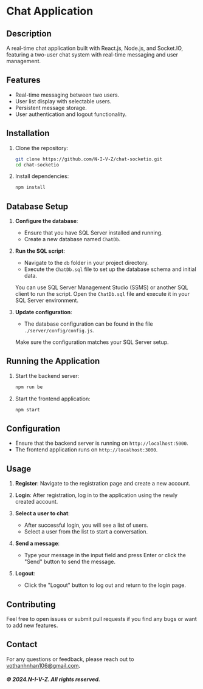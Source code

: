 # Chat Application

## Description

A real-time chat application built with React.js, Node.js, and Socket.IO, featuring a two-user chat system with real-time messaging and user management.

## Features

- Real-time messaging between two users.
- User list display with selectable users.
- Persistent message storage.
- User authentication and logout functionality.

## Installation

1. Clone the repository:

   ```bash
   git clone https://github.com/N-I-V-Z/chat-socketio.git
   cd chat-socketio
   ```

2. Install dependencies:

   ```bash
   npm install
   ```
## Database Setup

1. **Configure the database**:
   - Ensure that you have SQL Server installed and running.
   - Create a new database named `ChatDb`.

2. **Run the SQL script**:
   - Navigate to the `db` folder in your project directory.
   - Execute the `ChatDb.sql` file to set up the database schema and initial data.

   You can use SQL Server Management Studio (SSMS) or another SQL client to run the script. Open the `ChatDb.sql` file and execute it in your SQL Server environment.

3. **Update configuration**:
   - The database configuration can be found in the file `./server/config/config.js`.

   Make sure the configuration matches your SQL Server setup.

## Running the Application

1. Start the backend server:

   ```bash
   npm run be
   ```

2. Start the frontend application:

   ```bash
   npm start
   ```

## Configuration

- Ensure that the backend server is running on `http://localhost:5000`.
- The frontend application runs on `http://localhost:3000`.

## Usage

1. **Register**: Navigate to the registration page and create a new account.

2. **Login**: After registration, log in to the application using the newly created account.

3. **Select a user to chat**:
   - After successful login, you will see a list of users.
   - Select a user from the list to start a conversation.

4. **Send a message**:
   - Type your message in the input field and press Enter or click the "Send" button to send the message.

5. **Logout**:
   - Click the "Logout" button to log out and return to the login page.

## Contributing

Feel free to open issues or submit pull requests if you find any bugs or want to add new features.

## Contact

For any questions or feedback, please reach out to [vothanhnhan106@gmail.com](mailto:vothanhnhan106@gmail.com).

##### &#169; 2024.N-I-V-Z. All rights reserved.

